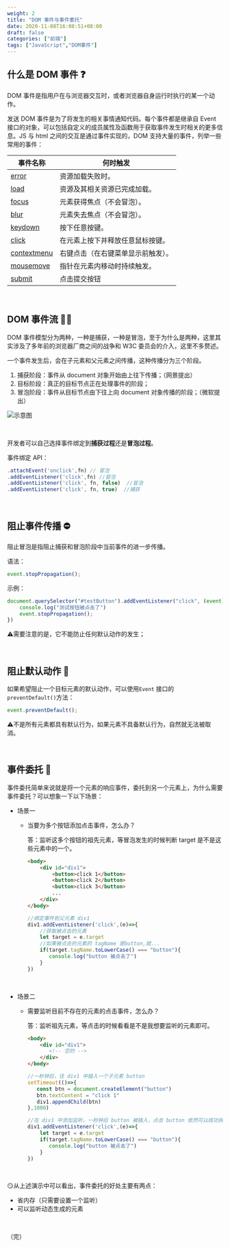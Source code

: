 ```yaml
---
weight: 2
title: "DOM 事件与事件委托"
date: 2020-11-08T16:08:51+08:00
draft: false
categories: ["前端"]
tags: ["JavaScript","DOM事件"]
---
```


## 什么是 DOM 事件 :question:

DOM 事件是指用户在与浏览器交互时，或者浏览器自身运行时执行的某一个动作。  

<!--more-->

发送 DOM 事件是为了将发生的相关事情通知代码。每个事件都是继承自 Event 接口的对象，可以包括自定义的成员属性及函数用于获取事件发生时相关的更多信息。JS 与 html 之间的交互是通过事件实现的，DOM 支持大量的事件，列举一些常用的事件：

| 事件名称                                                     | 何时触发                           |
| ------------------------------------------------------------ | ---------------------------------- |
| [error](https://developer.mozilla.org/zh-CN/docs/Web/Reference/Events/error) | 资源加载失败时。                   |
| [load](https://developer.mozilla.org/zh-CN/docs/Web/Reference/Events/load) | 资源及其相关资源已完成加载。       |
| [focus](https://developer.mozilla.org/zh-CN/docs/Web/Reference/Events/focus) | 元素获得焦点（不会冒泡）。         |
| [blur](https://developer.mozilla.org/zh-CN/docs/Web/Reference/Events/blur) | 元素失去焦点（不会冒泡）。         |
| [keydown](https://developer.mozilla.org/zh-CN/docs/Web/Reference/Events/keydown) | 按下任意按键。                     |
| [click](https://developer.mozilla.org/zh-CN/docs/Web/Reference/Events/click) | 在元素上按下并释放任意鼠标按键。   |
| [contextmenu](https://developer.mozilla.org/zh-CN/docs/Web/Reference/Events/contextmenu) | 右键点击（在右键菜单显示前触发）。 |
| [mousemove](https://developer.mozilla.org/zh-CN/docs/Web/Reference/Events/mousemove) | 指针在元素内移动时持续触发。       |
| [submit](https://developer.mozilla.org/zh-CN/docs/Web/Reference/Events/submit) | 点击提交按钮                       |

&nbsp;

## DOM 事件流 :raising_hand_man:

DOM 事件模型分为两种，一种是捕获，一种是冒泡，至于为什么是两种，这里其实涉及了多年前的浏览器厂商之间的战争和 W3C 委员会的介入，这里不多赘述。  

一个事件发生后，会在子元素和父元素之间传播，这种传播分为三个阶段。

1. 捕获阶段：事件从 document 对象开始由上往下传播；（网景提出）
2. 目标阶段：真正的目标节点正在处理事件的阶段；
3. 冒泡阶段：事件从目标节点由下往上向 document 对象传播的阶段；（微软提出）

![示意图](https://wumanhoblogimg.obs.cn-south-1.myhuaweicloud.com/images/event.png)

&nbsp;

开发者可以自己选择事件绑定到**捕获过程**还是**冒泡过程**。  

事件绑定 API：

```javascript
.attachEvent('onclick',fn) // 冒泡
.addEventListener('click',fn) //冒泡
.addEventListener('click', fn, false)  //冒泡
.addEventListener('click', fn, true)  //捕获
```

&nbsp;

## 阻止事件传播 :no_entry:

阻止冒泡是指阻止捕获和冒泡阶段中当前事件的进一步传播。

语法：

```javascript
event.stopPropagation(); 
```

示例：

```javascript
document.querySelector("#testButton").addEventListener("click", (event)=>{
    console.log("测试按钮被点击了")
    event.stopPropagation(); 
})
```

:warning:需要注意的是，它不能防止任何默认动作的发生；

&nbsp;

## 阻止默认动作 :no_entry_sign:

如果希望阻止一个目标元素的默认动作，可以使用`Event` 接口的 `preventDefault()`方法：

```javascript
event.preventDefault();
```

:warning:不是所有元素都具有默认行为，如果元素不具备默认行为，自然就无法被取消。

&nbsp;

## 事件委托 :handshake:

事件委托简单来说就是将一个元素的响应事件，委托到另一个元素上，为什么需要事件委托？可以想象一下以下场景：

- 场景一

  - 当要为多个按钮添加点击事件，怎么办？

    答：监听这多个按钮的祖先元素，等冒泡发生的时候判断 target 是不是这些元素中的一个。

    ```html
    <body>
        <div id="div1">
            <button>click 1</button>
            <button>click 2</button>
            <button>click 3</button>
            ...
        </div>
    </body>
    ```

    ```javascript
    //绑定事件到父元素 div1
    div1.addEventListener('click',(e)=>{
        //获取被点击的元素
        let target = e.target
        //如果被点击的元素的 tagName 是button,就...
        if(target.tagName.toLowerCase() === "button"){
           console.log("button 被点击了") 
        }
    })
    ```

&nbsp;

- 场景二

  - 需要监听目前不存在的元素的点击事件，怎么办？

    答：监听祖先元素，等点击的时候看看是不是我想要监听的元素即可。

    ```html
    <body>
        <div id="div1">
           <!-- 空的 -->
        </div>
    </body>
    ```

    ```javascript
    //一秒钟后，往 div1 中插入一个子元素 button
    setTimeout(()=>{
       const btn = document.createElement("button")
       btn.textContent = "click 1"
       div1.appendChild(btn)
    },1000)
    
    //在 div1 中添加监听，一秒钟后 button 被插入，点击 button 依然可以成功执行函数
    div1.addEventListener('click',(e)=>{
        let target = e.target
        if(target.tagName.toLowerCase() === "button"){
           console.log("button 被点击了") 
        }
    })
    ```

&nbsp;

:smirk:从上述演示中可以看出，事件委托的好处主要有两点：

- 省内存（只需要设置一个监听）
- 可以监听动态生成的元素

&nbsp;

（完）
